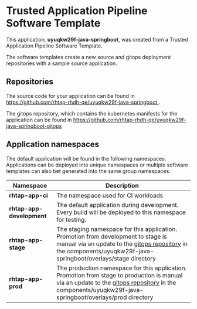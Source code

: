 # Trusted Application Pipeline Software Template

This application, **uyuqkw29f-java-springboot**, was created from a Trusted Application Pipeline Software Template.

The software templates create a new source and gitops deployment repositories with a sample source application. 

## Repositories

The source code for your application can be found in [https://github.com/rhtap-rhdh-qe/uyuqkw29f-java-springboot ](https://github.com/rhtap-rhdh-qe/uyuqkw29f-java-springboot ).
 
The gitops repository, which contains the kubernetes manifests for the application can be found in 
[https://github.com/rhtap-rhdh-qe/uyuqkw29f-java-springboot-gitops ](https://github.com/rhtap-rhdh-qe/uyuqkw29f-java-springboot-gitops ) 

## Application namespaces 

The default application will be found in the following namespaces. Applications can be deployed into unique namespaces or multiple software templates can also bet generated into the same group namespaces.  

|  Namespace   |  Description   |  
| -------- | -------- |
| **rhtap-app-ci** | The namespace used for CI workloads |
| **rhtap-app-development** | The default application during development. Every build will be deployed to this namespace for testing. |
| **rhtap-app-stage** | The staging namespace for this application. Promotion from development to stage is manual via an update to the [gitops repository](https://github.com/rhtap-rhdh-qe/uyuqkw29f-java-springboot-gitops ) in the components/uyuqkw29f-java-springboot/overlays/stage directory |
| **rhtap-app-prod** | The production namespace for this application. Promotion from stage to production is manual via an update to the [gitops repository](https://github.com/rhtap-rhdh-qe/uyuqkw29f-java-springboot-gitops ) in the components/uyuqkw29f-java-springboot/overlays/prod directory |
